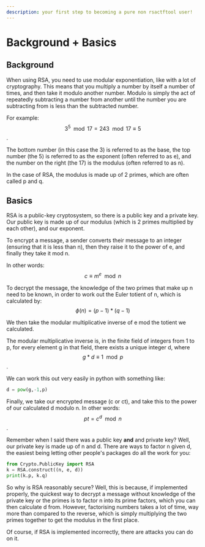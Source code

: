 ```yaml
---
description: your first step to becoming a pure non rsactftool user!
---
```


# Background + Basics

## Background

When using RSA, you need to use modular exponentiation, like with a lot of cryptography. This means that you multiply a number by itself a number of times, and then take it modulo another number. Modulo is simply the act of repeatedly subtracting a number from another until the number you are subtracting from is less than the subtracted number. 

For example: $$3^{5} \mod 17 = 243 \mod 17 \equiv 5$$.

The bottom number \(in this case the 3\) is referred to as the base, the top number \(the 5\) is referred to as the exponent \(often referred to as e\), and the number on the right \(the 17\) is the modulus \(often referred to as n\).

In the case of RSA, the modulus is made up of 2 primes, which are often called p and q.

## Basics

RSA is a public-key cryptosystem, so there is a public key and a private key. Our public key is made up of our modulus \(which is 2 primes multiplied by each other\), and our exponent.

To encrypt a message,  a sender converts their message to an integer \(ensuring that it is less than n\), then they raise it to the power of e, and finally they take it mod n.

In other words: $$c \equiv m^{e} \mod n $$ 

To decrypt the message, the knowledge of the two primes that make up n need to be known, in order to work out the Euler totient of n, which is calculated by: $$\phi(n) = (p-1) * (q-1)$$ 

We then take the modular multiplicative inverse of e mod the totient we calculated.

The modular multiplicative inverse is, in the finite field of integers from 1 to p, for every element g in that field, there exists a unique integer d, where $$g * d \equiv 1 \mod p$$ .

We can work this out very easily in python with something like:

```python
d = pow(g,-1,p)
```

Finally, we take our encrypted message \(c or ct\), and take this to the power of our calculated d modulo n. In other words: $$pt = c^{d} \mod n $$.

Remember when I said there was a public key **and** and private key? Well, our private key is made up of n and d. There are ways to factor n given d, the easiest being letting other people's packages do all the work for you:

```python
from Crypto.PublicKey import RSA
k = RSA.construct((n, e, d))
print(k.p, k.q)
```

So why is RSA reasonably secure? Well, this is because, if implemented properly, the quickest way to decrypt a message without knowledge of the private key or the primes is to factor n into its prime factors, which you can then calculate d from. However, factorising numbers takes a lot of time, way more than compared to the reverse, which is simply multiplying the two primes together to get the modulus in the first place.

Of course, if RSA is implemented incorrectly, there are attacks you can do on it.

